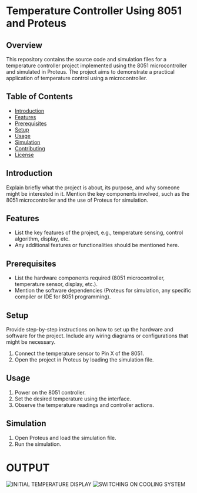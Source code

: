 
# Temperature Controller Using 8051 and Proteus

## Overview

This repository contains the source code and simulation files for a temperature controller project implemented using the 8051 microcontroller and simulated in Proteus. The project aims to demonstrate a practical application of temperature control using a microcontroller.

## Table of Contents

- [Introduction](#introduction)
- [Features](#features)
- [Prerequisites](#prerequisites)
- [Setup](#setup)
- [Usage](#usage)
- [Simulation](#simulation)
- [Contributing](#contributing)
- [License](#license)

## Introduction

Explain briefly what the project is about, its purpose, and why someone might be interested in it. Mention the key components involved, such as the 8051 microcontroller and the use of Proteus for simulation.

## Features

- List the key features of the project, e.g., temperature sensing, control algorithm, display, etc.
- Any additional features or functionalities should be mentioned here.

## Prerequisites

- List the hardware components required (8051 microcontroller, temperature sensor, display, etc.).
- Mention the software dependencies (Proteus for simulation, any specific compiler or IDE for 8051 programming).

## Setup

Provide step-by-step instructions on how to set up the hardware and software for the project. Include any wiring diagrams or configurations that might be necessary.

1. Connect the temperature sensor to Pin X of the 8051.
2. Open the project in Proteus by loading the simulation file.

## Usage

1. Power on the 8051 controller.
2. Set the desired temperature using the interface.
3. Observe the temperature readings and controller actions.

## Simulation

1. Open Proteus and load the simulation file.
2. Run the simulation.

# OUTPUT

![INITIAL TEMPERATURE DISPLAY](https://github.com/SHUBHAMKUMARVERMA210/TEMPERATURE-CONTROLLER-USING-8051/assets/92731930/5a25f6c1-84e0-4103-a68e-66a6b2f750e9)
![SWITCHING ON COOLING SYSTEM](https://github.com/SHUBHAMKUMARVERMA210/TEMPERATURE-CONTROLLER-USING-8051/assets/92731930/b0ebbc9a-7398-48b5-a4c0-3e8b21965123)

